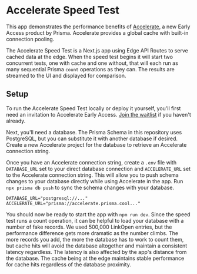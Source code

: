 # Accelerate Speed Test

This app demonstrates the performance benefits of [Accelerate](https://www.prisma.io/data-platform/accelerate), a new Early Access product by Prisma. Accelerate provides a global cache with built-in connection pooling.

The Accelerate Speed Test is a Next.js app using Edge API Routes to serve cached data at the edge. When the speed test begins it will start two concurrent tests, one with cache and one without, that will each run as many sequential Prisma `count` operations as they can. The results are streamed to the UI and displayed for comparison.

## Setup

To run the Accelerate Speed Test locally or deploy it yourself, you'll first need an invitation to Accelerate Early Access. [Join the waitlist](https://www.prisma.io/data-platform/accelerate) if you haven't already.

Next, you'll need a database. The Prisma Schema in this repository uses PostgreSQL, but you can substitute it with another database if desired. Create a new Accelerate project for the database to retrieve an Accelerate connection string.

Once you have an Accelerate connection string, create a `.env` file with `DATABASE_URL` set to your direct database connection and `ACCELERATE_URL` set to the Accelerate connection string. This will allow you to push schema changes to your database directly while using Accelerate in the app. Run `npx prisma db push` to sync the schema changes with your database.

```
DATABASE_URL="postgresql://..."
ACCELERATE_URL="prisma://accelerate.prisma.cool..."
```

You should now be ready to start the app with `npm run dev`. Since the speed test runs a count operation, it can be helpful to load your database with a number of fake records. We used 500,000 LinkOpen entries, but the performance difference gets more dramatic as the number climbs. The more records you add, the more the database has to work to count them, but cache hits will avoid the database altogether and maintain a consistent latency regardless. The latency is also affected by the app's distance from the database. The cache being at the edge maintains stable performance for cache hits regardless of the database proximity.
